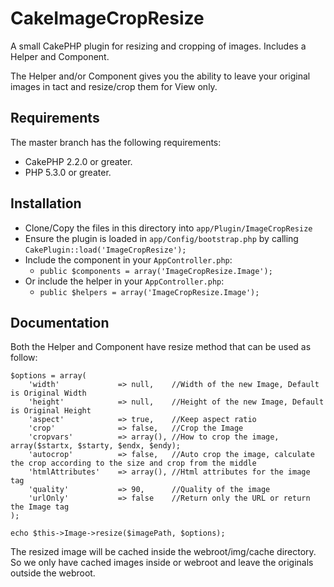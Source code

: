 CakeImageCropResize
===================

A small CakePHP plugin for resizing and cropping of images. Includes a Helper and Component.

The Helper and/or Component gives you the ability to leave your original images in tact and resize/crop them for View only.

## Requirements

The master branch has the following requirements:

* CakePHP 2.2.0 or greater.
* PHP 5.3.0 or greater.

## Installation

* Clone/Copy the files in this directory into `app/Plugin/ImageCropResize`
* Ensure the plugin is loaded in `app/Config/bootstrap.php` by calling `CakePlugin::load('ImageCropResize');`
* Include the component in your `AppController.php`:
	* `public $components = array('ImageCropResize.Image');`
* Or include the helper in your `AppController.php`:
	* `public $helpers = array('ImageCropResize.Image');`

## Documentation
Both the Helper and Component have resize method that can be used as follow:

	$options = array(
		'width'				=> null,	//Width of the new Image, Default is Original Width
		'height'			=> null,	//Height of the new Image, Default is Original Height
		'aspect'			=> true,	//Keep aspect ratio
		'crop'				=> false,	//Crop the Image
		'cropvars'			=> array(), //How to crop the image, array($startx, $starty, $endx, $endy);
		'autocrop'			=> false,	//Auto crop the image, calculate the crop according to the size and crop from the middle
		'htmlAttributes'	=> array(),	//Html attributes for the image tag
		'quality'			=> 90,		//Quality of the image
		'urlOnly'			=> false	//Return only the URL or return the Image tag
	);

	echo $this->Image->resize($imagePath, $options);

The resized image will be cached inside the webroot/img/cache directory. So we only have cached images inside or webroot and leave the originals outside the webroot.